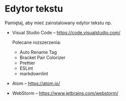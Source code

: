 # Edytor tekstu

Pamiętaj, aby mieć zainstalowany edytor tekstu np.

* Visual Studio Code – <https://code.visualstudio.com/>

    Polecane rozszerzenia:

    + Auto Rename Tag
    + Bracket Pair Colorizer
    + Prettier
    + ESLint
    + markdownlint

* Atom – <https://atom.io/>
* WebStorm – <https://www.jetbrains.com/webstorm/>
